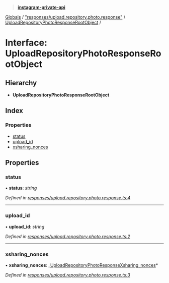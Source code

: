 > **[instagram-private-api](../README.md)**

[Globals](../README.md) / ["responses/upload.repository.photo.response"](../modules/_responses_upload_repository_photo_response_.md) / [UploadRepositoryPhotoResponseRootObject](_responses_upload_repository_photo_response_.uploadrepositoryphotoresponserootobject.md) /

# Interface: UploadRepositoryPhotoResponseRootObject

## Hierarchy

- **UploadRepositoryPhotoResponseRootObject**

## Index

### Properties

- [status](_responses_upload_repository_photo_response_.uploadrepositoryphotoresponserootobject.md#status)
- [upload_id](_responses_upload_repository_photo_response_.uploadrepositoryphotoresponserootobject.md#upload_id)
- [xsharing_nonces](_responses_upload_repository_photo_response_.uploadrepositoryphotoresponserootobject.md#xsharing_nonces)

## Properties

### status

• **status**: _string_

_Defined in [responses/upload.repository.photo.response.ts:4](https://github.com/realinstadude/instagram-private-api/blob/4ae8fec/src/responses/upload.repository.photo.response.ts#L4)_

---

### upload_id

• **upload_id**: _string_

_Defined in [responses/upload.repository.photo.response.ts:2](https://github.com/realinstadude/instagram-private-api/blob/4ae8fec/src/responses/upload.repository.photo.response.ts#L2)_

---

### xsharing_nonces

• **xsharing_nonces**: _[UploadRepositoryPhotoResponseXsharing_nonces](\_responses_upload_repository_photo_response_.uploadrepositoryphotoresponsexsharing*nonces.md)*

_Defined in [responses/upload.repository.photo.response.ts:3](https://github.com/realinstadude/instagram-private-api/blob/4ae8fec/src/responses/upload.repository.photo.response.ts#L3)_
